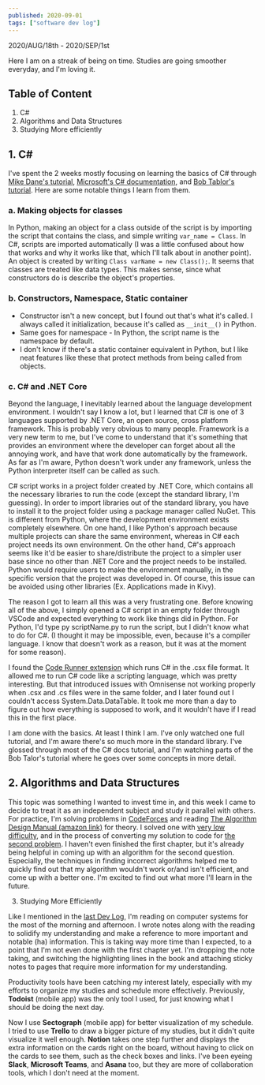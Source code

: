 ```yaml
---
published: 2020-09-01
tags: ["software dev log"]
---
```


2020/AUG/18th - 2020/SEP/1st

Here I am on a streak of being on time. Studies are going smoother everyday, and I'm loving it.

## Table of Content

1. C#
2. Algorithms and Data Structures
3. Studying More efficiently

## 1. C#

I've spent the 2 weeks mostly focusing on learning the basics of C# through [Mike Dane's tutorial](https://youtu.be/GhQdlIFylQ8), [Microsoft's C# documentation](https://docs.microsoft.com/en-us/dotnet/csharp/), and [Bob Tablor's tutorial](https://youtu.be/FPeGkedZykA?list=WL). Here are some notable things I learn from them.

### a. Making objects for classes

In Python, making an object for a class outside of the script is by importing the script that contains the class, and simple writing `var_name = Class`. In C#, scripts are imported automatically (I was a little confused about how that works and why it works like that, which I'll talk about in another point). An object is created by writing `Class varName = new Class();`. It seems that classes are treated like data types. This makes sense, since what constructors do is describe the object's properties.

### b. Constructors, Namespace, Static container

- Constructor isn't a new concept, but I found out that's what it's called. I always called it initialization, because it's called as `__init__()` in Python.
- Same goes for namespace - In Python, the script name is the namespace by default.
- I don't know if there's a static container equivalent in Python, but I like neat features like these that protect methods from being called from objects.

### c. C# and .NET Core

Beyond the language, I inevitably learned about the language development environment. I wouldn't say I know a lot, but I learned that C# is one of 3 languages supported by .NET Core, an open source, cross platform framework. This is probably very obvious to many people. Framework is a very new term to me, but I've come to understand that it's something that provides an environment where the developer can forget about all the annoying work, and have that work done automatically by the framework. As far as I'm aware, Python doesn't work under any framework, unless the Python interpreter itself can be called as such.

C# script works in a project folder created by .NET Core, which contains all the necessary libraries to run the code (except the standard library, I'm guessing). In order to import libraries out of the standard library, you have to install it to the project folder using a package manager called NuGet. This is different from Python, where the development environment exists completely elsewhere. On one hand, I like Python's approach because multiple projects can share the same environment, whereas in C# each project needs its own environment. On the other hand, C#'s approach seems like it'd be easier to share/distribute the project to a simpler user base since no other than .NET Core and the project needs to be installed. Python would require users to make the environment manually, in the specific version that the project was developed in. Of course, this issue can be avoided using other libraries (Ex. Applications made in Kivy).

The reason I got to learn all this was a very frustrating one. Before knowing all of the above, I simply opened a C# script in an empty folder through VSCode and expected everything to work like things did in Python. For Python, I'd type py scriptName.py to run the script, but I didn't know what to do for C#. (I thought it may be impossible, even, because it's a compiler language. I know that doesn't work as a reason, but it was at the moment for some reason).

I found the [Code Runner extension](https://marketplace.visualstudio.com/items?itemName=formulahendry.code-runner) which runs C# in the .csx file format. It allowed me to run C# code like a scripting language, which was pretty interesting. But that introduced issues with Omnisense not working properly when .csx and .cs files were in the same folder, and I later found out I couldn't access System.Data.DataTable. It took me more than a day to figure out how everything is supposed to work, and it wouldn't have if I read this in the first place.

I am done with the basics. At least I think I am. I've only watched one full tutorial, and I'm aware there's so much more in the standard library. I've glossed through most of the C# docs tutorial, and I'm watching parts of the Bob Talor's tutorial where he goes over some concepts in more detail.

## 2. Algorithms and Data Structures

This topic was something I wanted to invest time in, and this week I came to decide to treat it as an independent subject and study it parallel with others. For practice, I'm solving problems in [CodeForces](https://codeforces.com/) and reading [The Algorithm Design Manual (amazon link)](https://www.amazon.com/exec/obidos/ASIN/1848000693/thealgorith01-20) for theory. I solved one with [very low difficulty](https://codeforces.com/contest/4/problem/A), and in the process of converting my solution to code for [the second problem](https://codeforces.com/contest/4/problem/B). I haven't even finished the first chapter, but it's already being helpful in coming up with an algorithm for the second question. Especially, the techniques in finding incorrect algorithms helped me to quickly find out that my algorithm wouldn't work or/and isn't efficient, and come up with a better one. I'm excited to find out what more I'll learn in the future.

3. Studying More Efficiently

Like I mentioned in the [last Dev Log](./Software%20Dev%20Log%204.md), I'm reading on computer systems for the most of the morning and afternoon. I wrote notes along with the reading to solidify my understanding and make a reference to more important and notable (ha) information. This is taking way more time than I expected, to a point that I'm not even done with the first chapter yet. I'm dropping the note taking, and switching the highlighting lines in the book and attaching sticky notes to pages that require more information for my understanding.

Productivity tools have been catching my interest lately, especially with my efforts to organize my studies and schedule more effectively. Previously, **Todoist** (mobile app) was the only tool I used, for just knowing what I should be doing the next day.

Now I use **Sectograph** (mobile app) for better visualization of my schedule. I tried to use **Trello** to draw a bigger picture of my studies, but it didn't quite visualize it well enough. **Notion** takes one step further and displays the extra information on the cards right on the board, without having to click on the cards to see them, such as the check boxes and links. I've been eyeing **Slack**, **Microsoft Teams**, and **Asana** too, but they are more of collaboration tools, which I don't need at the moment.
